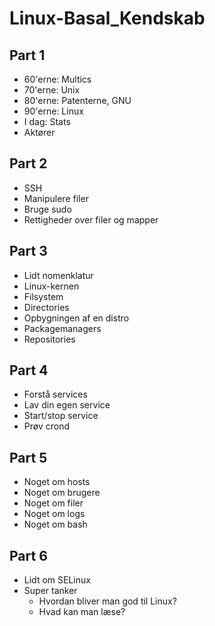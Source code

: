# Linux-Basal_Kendskab

## Part 1
- 60'erne: Multics
- 70'erne: Unix
- 80'erne: Patenterne, GNU
- 90'erne: Linux
- I dag: Stats
- Aktører

## Part 2
- SSH
- Manipulere filer
- Bruge sudo
- Rettigheder over filer og mapper

## Part 3
- Lidt nomenklatur
- Linux-kernen
- Filsystem
- Directories
- Opbygningen af en distro
- Packagemanagers
- Repositories

## Part 4
- Forstå services
- Lav din egen service
- Start/stop service
- Prøv crond

## Part 5
- Noget om hosts
- Noget om brugere
- Noget om filer
- Noget om logs
- Noget om bash

## Part 6
- Lidt om SELinux
- Super tanker
	- Hvordan bliver man god til Linux?
	- Hvad kan man læse?

